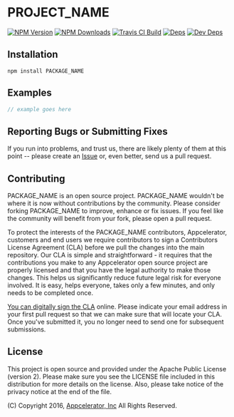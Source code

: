 # PROJECT_NAME

[![NPM Version][npm-image]][npm-url]
[![NPM Downloads][downloads-image]][downloads-url]
[![Travis CI Build][travis-image]][travis-url]
[![Deps][david-image]][david-url]
[![Dev Deps][david-dev-image]][david-dev-url]

## Installation

    npm install PACKAGE_NAME

## Examples

```javascript
// example goes here
```

## Reporting Bugs or Submitting Fixes

If you run into problems, and trust us, there are likely plenty of them at this
point -- please create an [Issue](https://github.com/appcelerator/REPO_NAME/issues)
or, even better, send us a pull request.

## Contributing

PACKAGE_NAME is an open source project. PACKAGE_NAME wouldn't be where it is now without
contributions by the community. Please consider forking PACKAGE_NAME to improve,
enhance or fix issues. If you feel like the community will benefit from your
fork, please open a pull request.

To protect the interests of the PACKAGE_NAME contributors, Appcelerator, customers
and end users we require contributors to sign a Contributors License Agreement
(CLA) before we pull the changes into the main repository. Our CLA is simple and
straightforward - it requires that the contributions you make to any
Appcelerator open source project are properly licensed and that you have the
legal authority to make those changes. This helps us significantly reduce future
legal risk for everyone involved. It is easy, helps everyone, takes only a few
minutes, and only needs to be completed once.

[You can digitally sign the CLA](http://bit.ly/app_cla) online. Please indicate
your email address in your first pull request so that we can make sure that will
locate your CLA.  Once you've submitted it, you no longer need to send one for
subsequent submissions.

## License

This project is open source and provided under the Apache Public License (version 2).
Please make sure you see the LICENSE file included in this distribution for more
details on the license. Also, please take notice of the privacy notice at the end of the file.

(C) Copyright 2016, [Appcelerator, Inc](http://www.appcelerator.com) All Rights Reserved.

[npm-image]: https://img.shields.io/npm/v/PACKAGE_NAME.svg
[npm-url]: https://npmjs.org/package/PACKAGE_NAME
[downloads-image]: https://img.shields.io/npm/dm/PACKAGE_NAME.svg
[downloads-url]: https://npmjs.org/package/PACKAGE_NAME
[travis-image]: https://img.shields.io/travis/appcelerator/PACKAGE_NAME.svg
[travis-url]: https://travis-ci.org/appcelerator/PACKAGE_NAME
[david-image]: https://img.shields.io/david/appcelerator/PACKAGE_NAME.svg
[david-url]: https://david-dm.org/appcelerator/PACKAGE_NAME
[david-dev-image]: https://img.shields.io/david/dev/appcelerator/PACKAGE_NAME.svg
[david-dev-url]: https://david-dm.org/appcelerator/PACKAGE_NAME#info=devDependencies

